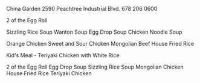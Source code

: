 China Garden
2590 Peachtree Industrial Blvd.
678 206 0600

2 of the Egg Roll

Sizzling Rice Soup
Wanton Soup
Egg Drop Soup
Chicken Noodle Soup

Orange Chicken
Sweet and Sour Chicken
Mongolian Beef
House Fried Rice

Kid's Meal - Teriyaki Chicken with White Rice


2 of the Egg Roll
Egg Drop Soup
Sizzling Rice Soup
Mongolian Chicken
House Fried Rice
Teriyaki Chicken